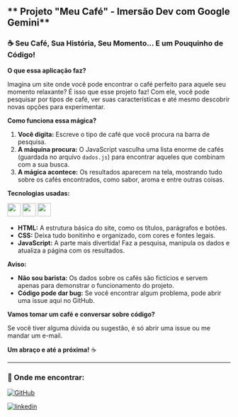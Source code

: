 ## ** Projeto "Meu Café" - Imersão Dev com Google Gemini**

### ☕ **Seu Café, Sua História, Seu Momento... E um Pouquinho de Código!**

**O que essa aplicação faz?**

Imagina um site onde você pode encontrar o café perfeito para aquele seu momento relaxante? É isso que esse projeto faz! Com ele, você pode pesquisar por tipos de café, ver suas características e até mesmo descobrir novas opções para experimentar.

**Como funciona essa mágica?**

1. **Você digita:** Escreve o tipo de café que você procura na barra de pesquisa.
2. **A máquina procura:** O JavaScript vasculha uma lista enorme de cafés (guardada no arquivo `dados.js`) para encontrar aqueles que combinam com a sua busca.
3. **A mágica acontece:** Os resultados aparecem na tela, mostrando tudo sobre os cafés encontrados, como sabor, aroma e entre outras coisas.

**Tecnologias usadas:**
<div style="display: inline_block">
<img src="https://user-images.githubusercontent.com/111543645/217710038-95ae8769-4eb4-4e57-80b0-f2e049ba5e49.png" width="30" height="30"/> <img src="https://user-images.githubusercontent.com/111543645/217708557-008f7034-d929-4436-98b6-c6aa8c0d346d.png" width="30" height="30"/> <img src="https://user-images.githubusercontent.com/111543645/217708445-49e790f6-fe23-4020-a6fb-d47027a87c45.png" width="30" height="30"/>
<div/>

* **HTML:** A estrutura básica do site, como os títulos, parágrafos e botões.
* **CSS:** Deixa tudo bonitinho e organizado, com cores e fontes legais.
* **JavaScript:** A parte mais divertida! Faz a pesquisa, manipula os dados e atualiza a página com os resultados.


**Aviso:** 

* **Não sou barista:** Os dados sobre os cafés são fictícios e servem apenas para demonstrar o funcionamento do projeto. 
* **Código pode dar bug:** Se você encontrar algum problema, pode abrir uma issue aqui no GitHub.

**Vamos tomar um café e conversar sobre código?**

Se você tiver alguma dúvida ou sugestão, é só abrir uma issue ou me mandar um e-mail. 

**Um abraço e até a próxima!** ☕

---
### 🎯&nbsp;Onde me encontrar:

[![GitHub](https://img.shields.io/badge/GitHub-1c1f23?style=for-the-badge&logo=github&logoColor=white)](https://github.com/https://github.com/Ha1000tonG)


[![linkedin](https://img.shields.io/badge/LinkedIn-0077B5?style=for-the-badge&logo=linkedin&logoColor=white)](https://www.linkedin.com/in/hamilton-godoi-silveira-229b9218/)
